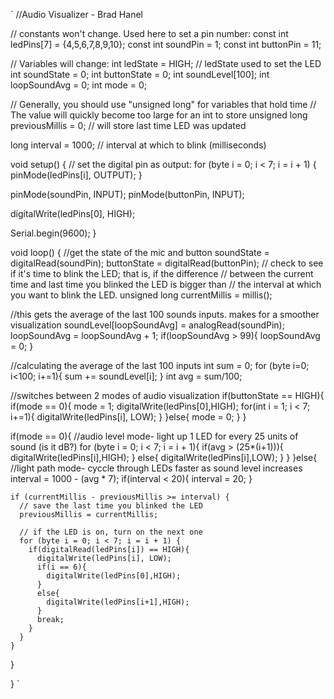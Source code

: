 

`
//Audio Visualizer - Brad Hanel

// constants won't change. Used here to set a pin number:
const int ledPins[7] = {4,5,6,7,8,9,10};
const int soundPin = 1;
const int buttonPin = 11;

// Variables will change:
int ledState = HIGH;             // ledState used to set the LED
int soundState = 0;
int buttonState = 0;
int soundLevel[100];
int loopSoundAvg = 0; 
int mode = 0;

// Generally, you should use "unsigned long" for variables that hold time
// The value will quickly become too large for an int to store
unsigned long previousMillis = 0;        // will store last time LED was updated

long interval = 1000;           // interval at which to blink (milliseconds)

void setup() {
  // set the digital pin as output:
  for (byte i = 0; i < 7; i = i + 1) {
    pinMode(ledPins[i], OUTPUT);
  }
  
  pinMode(soundPin, INPUT);
  pinMode(buttonPin, INPUT);
  
  digitalWrite(ledPins[0], HIGH);
  
  Serial.begin(9600);
}

void loop() {
  //get the state of the mic and button
  soundState = digitalRead(soundPin);
  buttonState = digitalRead(buttonPin);
  // check to see if it's time to blink the LED; that is, if the difference
  // between the current time and last time you blinked the LED is bigger than
  // the interval at which you want to blink the LED.
  unsigned long currentMillis = millis();
  
  //this gets the average of the last 100 sounds inputs. makes for a smoother visualization
  soundLevel[loopSoundAvg] = analogRead(soundPin);
  loopSoundAvg = loopSoundAvg + 1;
  if(loopSoundAvg > 99){
    loopSoundAvg = 0;
  }
  
  //calculating the average of the last 100 inputs
  int sum = 0;
  for (byte i=0; i<100; i+=1){
     sum += soundLevel[i];
  }
  int avg = sum/100;
  
  //switches between 2 modes of audio visualization
  if(buttonState == HIGH){
    if(mode == 0){
      mode = 1;
      digitalWrite(ledPins[0],HIGH);
      for(int i = 1; i < 7; i+=1){
        digitalWrite(ledPins[i], LOW);
      }
    }else{
      mode = 0;
    }
  }

  
  if(mode == 0){
    //audio level mode- light up 1 LED for every 25 units of sound (is it dB?)
    for (byte i = 0; i < 7; i = i + 1){
      if(avg > (25*(i+1))){
        digitalWrite(ledPins[i],HIGH);
      }
      else{
        digitalWrite(ledPins[i],LOW);
      }
    }
  }else{
    //light path mode- cyccle through LEDs faster as sound level increases
    interval = 1000 - (avg * 7);
    if(interval < 20){
      interval = 20;
    }
    
    if (currentMillis - previousMillis >= interval) {
      // save the last time you blinked the LED
      previousMillis = currentMillis;
    
      // if the LED is on, turn on the next one
      for (byte i = 0; i < 7; i = i + 1) {
        if(digitalRead(ledPins[i]) == HIGH){
          digitalWrite(ledPins[i], LOW);
          if(i == 6){
            digitalWrite(ledPins[0],HIGH);
          }
          else{
            digitalWrite(ledPins[i+1],HIGH);
          }
          break;
        }
      }
    }
  }
  
}
`
